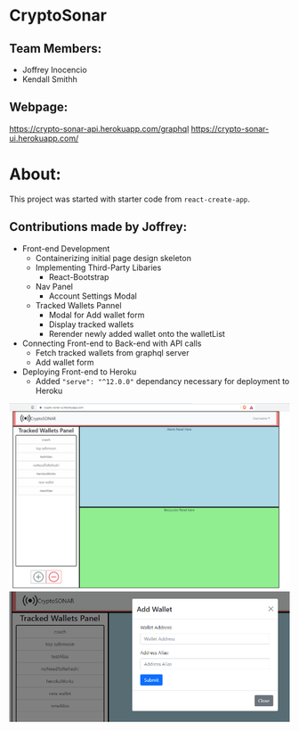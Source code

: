 # CryptoSonar
## Team Members: 
* Joffrey Inocencio
* Kendall Smithh

## Webpage: 
https://crypto-sonar-api.herokuapp.com/graphql
https://crypto-sonar-ui.herokuapp.com/

# About:
This project was started with starter code from `react-create-app`.

## Contributions made by Joffrey:
* Front-end Development
  * Containerizing initial page design skeleton
  * Implementing Third-Party Libaries
    * React-Bootstrap
  * Nav Panel
    * Account Settings Modal
  * Tracked Wallets Pannel
    * Modal for Add wallet form
    * Display tracked wallets
    * Rerender newly added wallet onto the walletList
* Connecting Front-end to Back-end with API calls
  * Fetch tracked wallets from graphql server
  * Add wallet form  
* Deploying Front-end to Heroku
  * Added `"serve": "^12.0.0"` dependancy necessary for deployment to Heroku

![HerokuDeployed](./images/iter1_heroku.PNG)
![addWalletModal](./images/iter1_addWallet.PNG)

